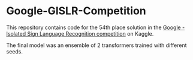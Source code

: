 # Google-GISLR-Competition

This repository contains code for the 54th place solution in the [Google - Isolated Sign Language Recognition competition](https://www.kaggle.com/competitions/asl-signs) on Kaggle.

The final model was an ensemble of 2 transformers trained with different seeds.
